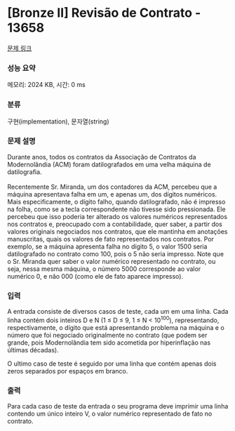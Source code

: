 # [Bronze II] Revisão de Contrato - 13658 

[문제 링크](https://www.acmicpc.net/problem/13658) 

### 성능 요약

메모리: 2024 KB, 시간: 0 ms

### 분류

구현(implementation), 문자열(string)

### 문제 설명

<p>Durante anos, todos os contratos da Associação de Contratos da Modernolândia (ACM) foram datilografados em uma velha máquina de datilografia.<br>
<br>
Recentemente Sr. Miranda, um dos contadores da ACM, percebeu que a máquina apresentava falha em um, e apenas um, dos dígitos numéricos. Mais especificamente, o dígito falho, quando datilografado, não é impresso na folha, como se a tecla correspondente não tivesse sido pressionada. Ele percebeu que isso poderia ter alterado os valores numéricos representados nos contratos e, preocupado com a contabilidade, quer saber, a partir dos valores originais negociados nos contratos, que ele mantinha em anotações manuscritas, quais os valores de fato representados nos contratos. Por exemplo, se a máquina apresenta falha no dígito 5, o valor 1500 seria datilografado no contrato como 100, pois o 5 não seria impresso. Note que o Sr. Miranda quer saber o valor numérico representado no contrato, ou seja, nessa mesma máquina, o número 5000 corresponde ao valor numérico 0, e não 000 (como ele de fato aparece impresso).</p>

### 입력 

 <p>A entrada consiste de diversos casos de teste, cada um em uma linha. Cada linha contém dois inteiros D e N (1 ≤ D ≤ 9, 1 ≤ N < 10<sup>100</sup>), representando, respectivamente, o dígito que está apresentando problema na máquina e o número que foi negociado originalmente no contrato (que podem ser grande, pois Modernolândia tem sido acometida por hiperinflação nas últimas décadas).</p>

<p>O ultimo caso de teste é seguido por uma linha que contém apenas dois zeros separados por espaços em branco.</p>

### 출력 

 <p>Para cada caso de teste da entrada o seu programa deve imprimir uma linha contendo um único inteiro V, o valor numérico representado de fato no contrato.</p>

